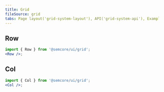 ```yaml
---
title: Grid
fileSource: grid
tabs: Page layout('grid-system-layout'), API('grid-system-api'), Example('grid-system-code'), Changelog('grid-system-changelog')
---
```


## Row

```jsx
import { Row } from '@semcore/ui/grid';
<Row />;
```

<TypesView type="RowProps" :types={...types} />

## Col

```jsx
import { Col } from '@semcore/ui/grid';
<Col />;
```

<TypesView type="ColProps" :types={...types} />

<script setup>import { data as types } from '@types.data.ts';</script>
